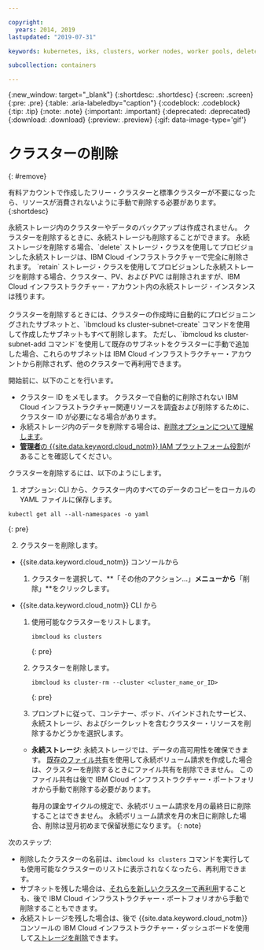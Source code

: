 ```yaml
---

copyright:
  years: 2014, 2019
lastupdated: "2019-07-31"

keywords: kubernetes, iks, clusters, worker nodes, worker pools, delete

subcollection: containers

---
```


{:new_window: target="_blank"}
{:shortdesc: .shortdesc}
{:screen: .screen}
{:pre: .pre}
{:table: .aria-labeledby="caption"}
{:codeblock: .codeblock}
{:tip: .tip}
{:note: .note}
{:important: .important}
{:deprecated: .deprecated}
{:download: .download}
{:preview: .preview}
{:gif: data-image-type='gif'}

# クラスターの削除
{: #remove}

有料アカウントで作成したフリー・クラスターと標準クラスターが不要になったら、リソースが消費されないように手動で削除する必要があります。
{:shortdesc}

<p class="important">
永続ストレージ内のクラスターやデータのバックアップは作成されません。 クラスターを削除するときに、永続ストレージも削除することができます。 永続ストレージを削除する場合、`delete` ストレージ・クラスを使用してプロビジョンした永続ストレージは、IBM Cloud インフラストラクチャーで完全に削除されます。 `retain` ストレージ・クラスを使用してプロビジョンした永続ストレージを削除する場合、クラスター、PV、および PVC は削除されますが、IBM Cloud インフラストラクチャー・アカウント内の永続ストレージ・インスタンスは残ります。</br>
</br>クラスターを削除するときには、クラスターの作成時に自動的にプロビジョニングされたサブネットと、`ibmcloud ks cluster-subnet-create` コマンドを使用して作成したサブネットもすべて削除します。 ただし、`ibmcloud ks cluster-subnet-add コマンド`を使用して既存のサブネットをクラスターに手動で追加した場合、これらのサブネットは IBM Cloud インフラストラクチャー・アカウントから削除されず、他のクラスターで再利用できます。</p>

開始前に、以下のことを行います。
* クラスター ID をメモします。 クラスターで自動的に削除されない IBM Cloud インフラストラクチャー関連リソースを調査および削除するために、クラスター ID が必要になる場合があります。
* 永続ストレージ内のデータを削除する場合は、[削除オプションについて理解します](/docs/containers?topic=containers-cleanup#cleanup)。
* [**管理者**の {{site.data.keyword.cloud_notm}} IAM プラットフォーム役割](/docs/containers?topic=containers-users#platform)があることを確認してください。

クラスターを削除するには、以下のようにします。
 
1. オプション: CLI から、クラスター内のすべてのデータのコピーをローカルの YAML ファイルに保存します。
  ```
  kubectl get all --all-namespaces -o yaml
  ```
  {: pre}

2. クラスターを削除します。
  - {{site.data.keyword.cloud_notm}} コンソールから
    1.  クラスターを選択して、**「その他のアクション...」**メニューから**「削除」**をクリックします。

  - {{site.data.keyword.cloud_notm}} CLI から
    1.  使用可能なクラスターをリストします。

        ```
        ibmcloud ks clusters
        ```
        {: pre}

    2.  クラスターを削除します。

        ```
        ibmcloud ks cluster-rm --cluster <cluster_name_or_ID>
        ```
        {: pre}

    3.  プロンプトに従って、コンテナー、ポッド、バインドされたサービス、永続ストレージ、およびシークレットを含むクラスター・リソースを削除するかどうかを選択します。
      - **永続ストレージ**: 永続ストレージでは、データの高可用性を確保できます。 [既存のファイル共有](/docs/containers?topic=containers-file_storage#existing_file)を使用して永続ボリューム請求を作成した場合は、クラスターを削除するときにファイル共有を削除できません。 このファイル共有は後で IBM Cloud インフラストラクチャー・ポートフォリオから手動で削除する必要があります。

          毎月の課金サイクルの規定で、永続ボリューム請求を月の最終日に削除することはできません。 永続ボリューム請求を月の末日に削除した場合、削除は翌月初めまで保留状態になります。
          {: note}

次のステップ:
- 削除したクラスターの名前は、`ibmcloud ks clusters` コマンドを実行しても使用可能なクラスターのリストに表示されなくなったら、再利用できます。
- サブネットを残した場合は、[それらを新しいクラスターで再利用](/docs/containers?topic=containers-subnets#subnets_custom)することも、後で IBM Cloud インフラストラクチャー・ポートフォリオから手動で削除することもできます。
- 永続ストレージを残した場合は、後で {{site.data.keyword.cloud_notm}} コンソールの IBM Cloud インフラストラクチャー・ダッシュボードを使用して[ストレージを削除](/docs/containers?topic=containers-cleanup#cleanup)できます。



